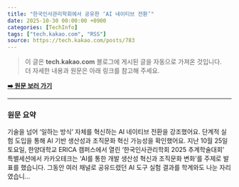 ```yaml
---
title: "한국인사관리학회에서 공유한 ‘AI 네이티브 전환’"
date: 2025-10-30 00:00:00 +0900
categories: [TechInfo]
tags: ["tech.kakao.com", "RSS"]
source: https://tech.kakao.com/posts/783
---
```

> 이 글은 **tech.kakao.com** 블로그에 게시된 글을 자동으로 가져온 것입니다. <br>
> 더 자세한 내용과 원문은 아래 링크를 참고해 주세요.

[**➡️ 원문 보러 가기**](https://tech.kakao.com/posts/783)

---

### 원문 요약
기술을 넘어 ‘일하는 방식’ 자체를 혁신하는 AI 네이티브 전환을 강조했어요.   단계적 실험 도입을 통해 AI 기반 생산성과 조직문화 혁신 가능성을 확인했어요.   지난 10월 25일 토요일, 한양대학교 ERICA 캠퍼스에서 열린 ‘한국인사관리학회 2025 추계학술대회’ 특별세션에서 카카오테크는 ‘AI를 통한 개발 생산성 혁신과 조직문화 변화’를 주제로 발표를 했습니다. 그동안 여러 채널로 공유드렸던 AI 도구 실험 결과를 학계와도 나눈 자리였습니...
